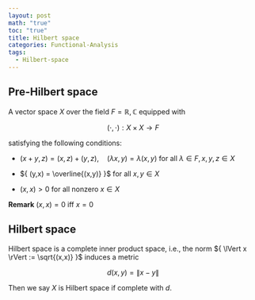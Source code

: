 ```yaml
---
layout: post
math: "true"
toc: "true"
title: Hilbert space
categories: Functional-Analysis
tags:
  - Hilbert-space
---
```

## Pre-Hilbert space

A vector space ${ X }$ over the field ${ F=\mathbb{R}, \mathbb{C} }$ equipped with

$$ (\cdot,\cdot) : X \times X \to F $$

satisfying the following conditions:

- ${ (x+y,z) = (x,z) + (y,z), \quad (\lambda x,y) = \lambda(x,y) }$  for all ${ \lambda \in F, x,y,z \in X }$

-  ${ (y,x) = \overline{(x,y)} }$ for all ${ x,y \in X }$

- ${ (x,x) > 0 }$ for all nonzero ${ x \in X }$

**Remark** ${ (x,x) = 0 \mbox{ iff } x=0 }$

## Hilbert space

Hilbert space is a complete inner product space, i.e., the norm ${ \lVert x \rVert := \sqrt{(x,x)} }$ induces a metric

$$ d(x,y) = \lVert x-y \rVert $$

Then we say ${ X }$ is Hilbert space if complete with ${ d }$.